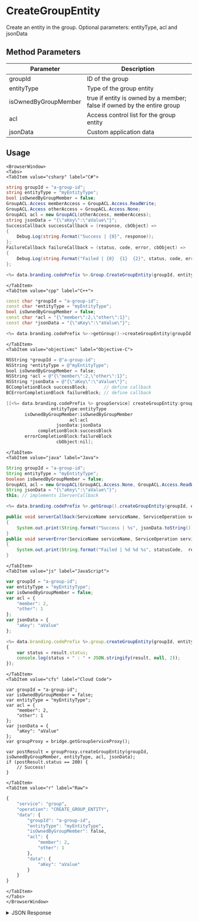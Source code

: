 # CreateGroupEntity

Create an entity in the group. Optional parameters: entityType, acl and jsonData

<PartialServop service_name="group" operation_name="CREATE_GROUP_ENTITY" />

## Method Parameters
Parameter | Description
--------- | -----------
groupId | ID of the group
entityType | Type of the group entity
isOwnedByGroupMember | true if entity is owned by a member; false if owned by the entire group
acl | Access control list for the group entity
jsonData | Custom application data

## Usage

```mdx-code-block
<BrowserWindow>
<Tabs>
<TabItem value="csharp" label="C#">
```

```csharp
string groupId = "a-group-id";
string entityType = "myEntityType";
bool isOwnedByGroupMember = false;
GroupACL.Access memberAccess = GroupACL.Access.ReadWrite;
GroupACL.Access otherAccess = GroupACL.Access.None;
GroupACL acl = new GroupACL(otherAccess, memberAccess);
string jsonData = "{\"aKey\":\"aValue\"}";
SuccessCallback successCallback = (response, cbObject) =>
{
    Debug.Log(string.Format("Success | {0}", response));
};
FailureCallback failureCallback = (status, code, error, cbObject) =>
{
    Debug.Log(string.Format("Failed | {0}  {1}  {2}", status, code, error));
};

<%= data.branding.codePrefix %>.Group.CreateGroupEntity(groupId, entityType, isOwnedByGroupMember, acl, jsonData, successCallback, failureCallback);
```

```mdx-code-block
</TabItem>
<TabItem value="cpp" label="C++">
```

```cpp
const char *groupId = "a-group-id";
const char *entityType = "myEntityType";
bool isOwnedByGroupMember = false;
const char *acl = "{\"member\":2,\"other\":1}";
const char *jsonData = "{\"aKey\":\"aValue\"}";

<%= data.branding.codePrefix %>->getGroup()->createGroupEntity(groupId, entityType, isOwnedByGroupMember, acl, jsonData, this);
```

```mdx-code-block
</TabItem>
<TabItem value="objectivec" label="Objective-C">
```

```objectivec
NSString *groupId = @"a-group-id";
NSString *entityType = @"myEntityType";
bool isOwnedByGroupMember = false;
NSString *acl = @"{\"member\":2,\"other\":1}";
NSString *jsonData = @"{\"aKey\":\"aValue\"}";
BCCompletionBlock successBlock;      // define callback
BCErrorCompletionBlock failureBlock; // define callback

[[<%= data.branding.codePrefix %> groupService] createGroupEntity:groupId
                 entityType:entityType
       isOwnedByGroupMember:isOwnedByGroupMember
                        acl:acl
                   jsonData:jsonData
            completionBlock:successBlock
       errorCompletionBlock:failureBlock
                   cbObject:nil];
```

```mdx-code-block
</TabItem>
<TabItem value="java" label="Java">
```

```java
String groupId = "a-group-id";
String entityType = "myEntityType";
boolean isOwnedByGroupMember = false;
GroupACL acl = new GroupACL(GroupACL.Access.None, GroupACL.Access.ReadWrite);
String jsonData = "{\"aKey\":\"aValue\"}";
this; // implements IServerCallback

<%= data.branding.codePrefix %>.getGroup().createGroupEntity(groupId, entityType, isOwnedByGroupMember, acl, jsonData, this);

public void serverCallback(ServiceName serviceName, ServiceOperation serviceOperation, JSONObject jsonData)
{
    System.out.print(String.format("Success | %s", jsonData.toString()));
}
public void serverError(ServiceName serviceName, ServiceOperation serviceOperation, int statusCode, int reasonCode, String jsonError)
{
    System.out.print(String.format("Failed | %d %d %s", statusCode,  reasonCode, jsonError.toString()));
}
```

```mdx-code-block
</TabItem>
<TabItem value="js" label="JavaScript">
```

```javascript
var groupId = "a-group-id";
var entityType = "myEntityType";
var isOwnedByGroupMember = false;
var acl = {
    "member": 2,
    "other": 1
};
var jsonData = {
    "aKey": "aValue"
};

<%= data.branding.codePrefix %>.group.createGroupEntity(groupId, entityType, isOwnedByGroupMember, acl, jsonData, result =>
{
	var status = result.status;
	console.log(status + " : " + JSON.stringify(result, null, 2));
});
```

```mdx-code-block
</TabItem>
<TabItem value="cfs" label="Cloud Code">
```

```cfscript
var groupId = "a-group-id";
var isOwnedByGroupMember = false;
var entityType = "myEntityType";
var acl = {
    "member": 2,
    "other": 1
};
var jsonData = {
    "aKey": "aValue"
};
var groupProxy = bridge.getGroupServiceProxy();

var postResult = groupProxy.createGroupEntity(groupId, isOwnedByGroupMember, entityType, acl, jsonData);
if (postResult.status == 200) {
    // Success!
}
```

```mdx-code-block
</TabItem>
<TabItem value="r" label="Raw">
```

```r
{
	"service": "group",
	"operation": "CREATE_GROUP_ENTITY",
	"data": {
		"groupId": "a-group-id",
		"entityType": "myEntityType",
		"isOwnedByGroupMember": false,
		"acl": {
			"member": 2,
			"other": 1
		},
		"data": {
			"aKey": "aValue"
		}
	}
}
```

```mdx-code-block
</TabItem>
</Tabs>
</BrowserWindow>
```

<details>
<summary>JSON Response</summary>

```json
{
    "status": 200,
    "data": {
        "gameId": "20595",
        "groupId": "fee55a37-5e86-43e8-942e-06bcbe1b701e",
        "entityId": "91cfece7-debb-4698-ba6b-cd2cb432458d",
        "ownerId": null,
        "entityType": "BLUE",
        "createdAt": 1462812680359,
        "updatedAt": 1462812680359,
        "version": 1,
        "data": {},
        "acl": {
            "member": 2,
            "other": 1
        }
    }
}
```
</details>

